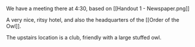 We have a meeting there at 4:30, based on [[Handout 1 - Newspaper.png]]

A very nice, ritsy hotel, and also the headquarters of the [[Order of the Owl]].

The upstairs location is a club, friendly with a large stuffed owl. 